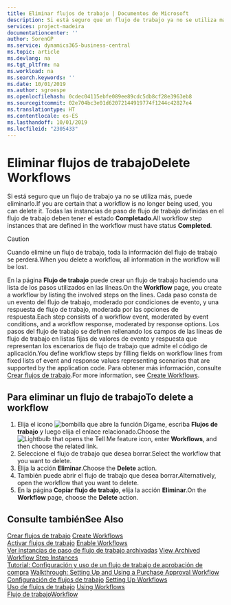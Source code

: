 ```yaml
---
title: Eliminar flujos de trabajo | Documentos de Microsoft
description: Si está seguro que un flujo de trabajo ya no se utiliza más, puede eliminarlo. Todas las instancias de paso de flujo de trabajo definidas en el flujo de trabajo deben tener el estado **Completado**.
services: project-madeira
documentationcenter: ''
author: SorenGP
ms.service: dynamics365-business-central
ms.topic: article
ms.devlang: na
ms.tgt_pltfrm: na
ms.workload: na
ms.search.keywords: ''
ms.date: 10/01/2019
ms.author: sgroespe
ms.openlocfilehash: 0cdec04115ebfe089ee89cdc5db8cf28e3963eb8
ms.sourcegitcommit: 02e704bc3e01d62072144919774f1244c42827e4
ms.translationtype: HT
ms.contentlocale: es-ES
ms.lasthandoff: 10/01/2019
ms.locfileid: "2305433"
---
```

# <a name="delete-workflows"></a><span data-ttu-id="f2e06-104">Eliminar flujos de trabajo</span><span class="sxs-lookup"><span data-stu-id="f2e06-104">Delete Workflows</span></span>
<span data-ttu-id="f2e06-105">Si está seguro que un flujo de trabajo ya no se utiliza más, puede eliminarlo.</span><span class="sxs-lookup"><span data-stu-id="f2e06-105">If you are certain that a workflow is no longer being used, you can delete it.</span></span> <span data-ttu-id="f2e06-106">Todas las instancias de paso de flujo de trabajo definidas en el flujo de trabajo deben tener el estado **Completado**.</span><span class="sxs-lookup"><span data-stu-id="f2e06-106">All workflow step instances that are defined in the workflow must have status **Completed**.</span></span>  

> [!CAUTION]  
>  <span data-ttu-id="f2e06-107">Cuando elimine un flujo de trabajo, toda la información del flujo de trabajo se perderá.</span><span class="sxs-lookup"><span data-stu-id="f2e06-107">When you delete a workflow, all information in the workflow will be lost.</span></span>  

 <span data-ttu-id="f2e06-108">En la página **Flujo de trabajo** puede crear un flujo de trabajo haciendo una lista de los pasos utilizados en las líneas.</span><span class="sxs-lookup"><span data-stu-id="f2e06-108">On the **Workflow** page, you create a workflow by listing the involved steps on the lines.</span></span> <span data-ttu-id="f2e06-109">Cada paso consta de un evento del flujo de trabajo, moderado por condiciones de evento, y una respuesta de flujo de trabajo, moderada por las opciones de respuesta.</span><span class="sxs-lookup"><span data-stu-id="f2e06-109">Each step consists of a workflow event, moderated by event conditions, and a workflow response, moderated by response options.</span></span> <span data-ttu-id="f2e06-110">Los pasos del flujo de trabajo se definen rellenando los campos de las líneas de flujo de trabajo en listas fijas de valores de evento y respuesta que representan los escenarios de flujo de trabajo que admite el código de aplicación.</span><span class="sxs-lookup"><span data-stu-id="f2e06-110">You define workflow steps by filling fields on workflow lines from fixed lists of event and response values representing scenarios that are supported by the application code.</span></span> <span data-ttu-id="f2e06-111">Para obtener más información, consulte [Crear flujos de trabajo](across-how-to-create-workflows.md).</span><span class="sxs-lookup"><span data-stu-id="f2e06-111">For more information, see [Create Workflows](across-how-to-create-workflows.md).</span></span>  

## <a name="to-delete-a-workflow"></a><span data-ttu-id="f2e06-112">Para eliminar un flujo de trabajo</span><span class="sxs-lookup"><span data-stu-id="f2e06-112">To delete a workflow</span></span>  
1.  <span data-ttu-id="f2e06-113">Elija el icono ![bombilla que abre la función Dígame](media/ui-search/search_small.png "Dígame que desea hacer"), escriba **Flujos de trabajo** y luego elija el enlace relacionado.</span><span class="sxs-lookup"><span data-stu-id="f2e06-113">Choose the ![Lightbulb that opens the Tell Me feature](media/ui-search/search_small.png "Tell me what you want to do") icon, enter **Workflows**, and then choose the related link.</span></span>  
2.  <span data-ttu-id="f2e06-114">Seleccione el flujo de trabajo que desea borrar.</span><span class="sxs-lookup"><span data-stu-id="f2e06-114">Select the workflow that you want to delete.</span></span>  
3.  <span data-ttu-id="f2e06-115">Elija la acción **Eliminar**.</span><span class="sxs-lookup"><span data-stu-id="f2e06-115">Choose the **Delete** action.</span></span>  
4.  <span data-ttu-id="f2e06-116">También puede abrir el flujo de trabajo que desea borrar.</span><span class="sxs-lookup"><span data-stu-id="f2e06-116">Alternatively, open the workflow that you want to delete.</span></span>  
5.  <span data-ttu-id="f2e06-117">En la página **Copiar flujo de trabajo**, elija la acción **Eliminar**.</span><span class="sxs-lookup"><span data-stu-id="f2e06-117">On the **Workflow** page, choose the **Delete** action.</span></span>  

## <a name="see-also"></a><span data-ttu-id="f2e06-118">Consulte también</span><span class="sxs-lookup"><span data-stu-id="f2e06-118">See Also</span></span>  
 <span data-ttu-id="f2e06-119">[Crear flujos de trabajo](across-how-to-create-workflows.md) </span><span class="sxs-lookup"><span data-stu-id="f2e06-119">[Create Workflows](across-how-to-create-workflows.md) </span></span>  
 <span data-ttu-id="f2e06-120">[Activar flujos de trabajo](across-how-to-enable-workflows.md) </span><span class="sxs-lookup"><span data-stu-id="f2e06-120">[Enable Workflows](across-how-to-enable-workflows.md) </span></span>  
 <span data-ttu-id="f2e06-121">[Ver instancias de paso de flujo de trabajo archivadas](across-how-to-view-archived-workflow-step-instances.md) </span><span class="sxs-lookup"><span data-stu-id="f2e06-121">[View Archived Workflow Step Instances](across-how-to-view-archived-workflow-step-instances.md) </span></span>  
 <span data-ttu-id="f2e06-122">[Tutorial: Configuración y uso de un flujo de trabajo de aprobación de compra](walkthrough-setting-up-and-using-a-purchase-approval-workflow.md) </span><span class="sxs-lookup"><span data-stu-id="f2e06-122">[Walkthrough: Setting Up and Using a Purchase Approval Workflow](walkthrough-setting-up-and-using-a-purchase-approval-workflow.md) </span></span>  
 <span data-ttu-id="f2e06-123">[Configuración de flujos de trabajo](across-set-up-workflows.md) </span><span class="sxs-lookup"><span data-stu-id="f2e06-123">[Setting Up Workflows](across-set-up-workflows.md) </span></span>  
 <span data-ttu-id="f2e06-124">[Uso de flujos de trabajo](across-use-workflows.md) </span><span class="sxs-lookup"><span data-stu-id="f2e06-124">[Using Workflows](across-use-workflows.md) </span></span>  
 [<span data-ttu-id="f2e06-125">Flujo de trabajo</span><span class="sxs-lookup"><span data-stu-id="f2e06-125">Workflow</span></span>](across-workflow.md)   
